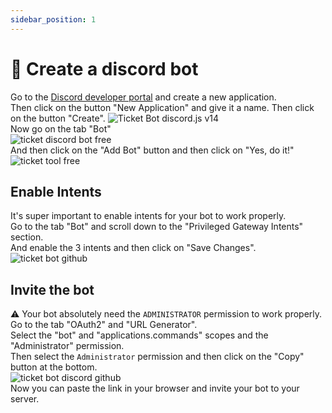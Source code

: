 ```yaml
---
sidebar_position: 1
---
```


# 🤖 Create a discord bot

Go to the [Discord developer portal](https://discord.com/developers/applications) and create a new application.  
Then click on the button "New Application" and give it a name. Then click on the button "Create".
![Ticket Bot discord.js v14](https://i.imgur.com/vhAdn7F.png)  
Now go on the tab "Bot"  
![ticket discord bot free](https://i.imgur.com/qLz1aua.png)  
And then click on the "Add Bot" button and then click on "Yes, do it!"  
![ticket tool free](https://i.imgur.com/PfWP27x.png)  

## Enable Intents

It's super important to enable intents for your bot to work properly.  
Go to the tab "Bot" and scroll down to the "Privileged Gateway Intents" section.  
And enable the 3 intents and then click on "Save Changes".  
![ticket bot github](https://i.imgur.com/QpsgwHE.png)

## Invite the bot

⚠️ Your bot absolutely need the `ADMINISTRATOR` permission to work properly.  
Go to the tab "OAuth2" and "URL Generator".  
Select the "bot" and "applications.commands" scopes and the "Administrator" permission.  
Then select the `Administrator` permission and then click on the "Copy" button at the bottom.  
![ticket bot discord github](https://i.imgur.com/XUr6AqM.png)  
Now you can paste the link in your browser and invite your bot to your server.